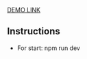 [DEMO LINK](https://<your_account>.github.io/react_autocomplete/)
## Instructions
- For start: npm run dev